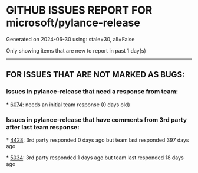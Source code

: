 
# GITHUB ISSUES REPORT FOR microsoft/pylance-release


Generated on 2024-06-30 using: stale=30, all=False


Only showing items that are new to report in past 1 day(s)


---

## FOR ISSUES THAT ARE NOT MARKED AS BUGS:


### Issues in pylance-release that need a response from team:


\* [6074](https://github.com/microsoft/pylance-release/issues/6074 "False unreachable code message"): needs an initial team response (0 days old)

### Issues in pylance-release that have comments from 3rd party after last team response:


\* [4428](https://github.com/microsoft/pylance-release/issues/4428 "Autocomplete of Literal value only takes last overload into account"): 3rd party responded 0 days ago but team last responded 397 days ago

\* [5034](https://github.com/microsoft/pylance-release/issues/5034 "Jupyter notebook raises error: &quot;NO notebook document&quot; in VSCode (WSL v2)"): 3rd party responded 1 days ago but team last responded 18 days ago
